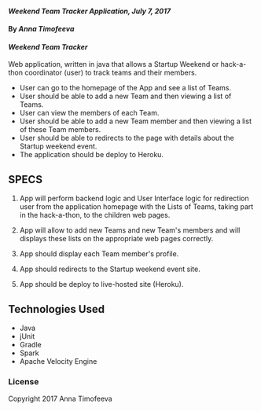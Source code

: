 #### _Weekend Team Tracker Application, July 7, 2017_

#### By _**Anna Timofeeva**_

#### _Weekend Team Tracker_

Web application, written in java that allows a Startup Weekend or hack-a-thon coordinator (user) to track teams and their members.

* User can go to the homepage of the App and see a list of Teams.
* User should be able to add a new Team and then viewing a list of Teams.
* User can view the members of each Team.
* User should be able to add a new Team member and then viewing a list of these Team members.
* User should be able to redirects to the page with details about the Startup weekend event.
* The application should be deploy to Heroku.



## SPECS

1. App will perform backend logic and User Interface logic for redirection user from the application homepage with the Lists of Teams, taking part in the hack-a-thon, to the children web pages.

2. App will allow to add new Teams and new Team's members and will displays these lists on the appropriate web pages correctly.

3. App should display each Team member's profile.

4. App should redirects to the Startup weekend event site.

5. App should be deploy to live-hosted site (Heroku).


## Technologies Used
* Java
* jUnit
* Gradle
* Spark
* Apache Velocity Engine

### License
Copyright 2017 Anna Timofeeva  
